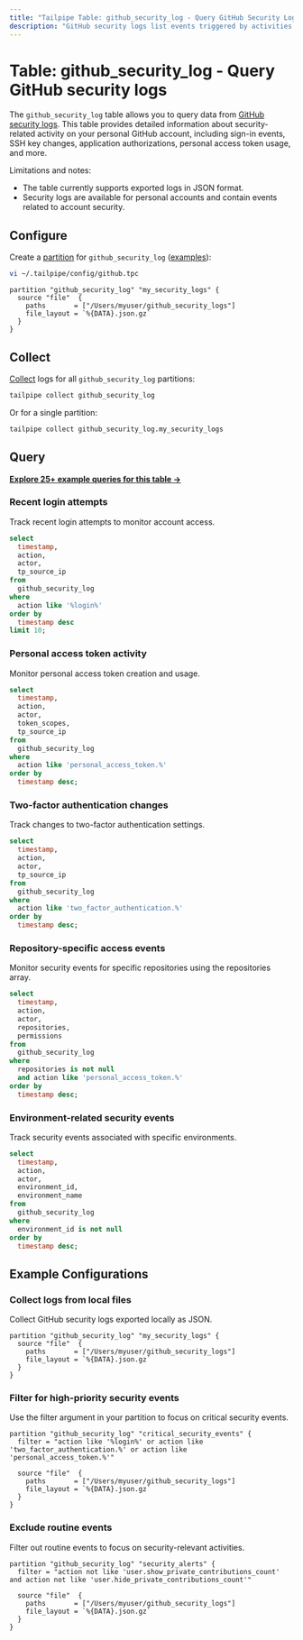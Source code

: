 ```yaml
---
title: "Tailpipe Table: github_security_log - Query GitHub Security Logs"
description: "GitHub security logs list events triggered by activities that affect your personal account security."
---
```


# Table: github_security_log - Query GitHub security logs

The `github_security_log` table allows you to query data from [GitHub security logs](https://docs.github.com/en/authentication/keeping-your-account-and-data-secure/reviewing-your-security-log). This table provides detailed information about security-related activity on your personal GitHub account, including sign-in events, SSH key changes, application authorizations, personal access token usage, and more.

Limitations and notes:

- The table currently supports exported logs in JSON format.
- Security logs are available for personal accounts and contain events related to account security.

## Configure

Create a [partition](https://tailpipe.io/docs/manage/partition) for `github_security_log` ([examples](https://hub.tailpipe.io/plugins/turbot/github/tables/github_security_log#example-configurations)):

```sh
vi ~/.tailpipe/config/github.tpc
```

```hcl
partition "github_security_log" "my_security_logs" {
  source "file"  {
    paths       = ["/Users/myuser/github_security_logs"]
    file_layout = `%{DATA}.json.gz`
  }
}
```

## Collect

[Collect](https://tailpipe.io/docs/manage/collection) logs for all `github_security_log` partitions:

```sh
tailpipe collect github_security_log
```

Or for a single partition:

```sh
tailpipe collect github_security_log.my_security_logs
```

## Query

**[Explore 25+ example queries for this table →](https://hub.tailpipe.io/plugins/turbot/github/queries/github_security_log)**

### Recent login attempts

Track recent login attempts to monitor account access.

```sql
select
  timestamp,
  action,
  actor,
  tp_source_ip
from
  github_security_log
where
  action like '%login%'
order by
  timestamp desc
limit 10;
```

### Personal access token activity

Monitor personal access token creation and usage.

```sql
select
  timestamp,
  action,
  actor,
  token_scopes,
  tp_source_ip
from
  github_security_log
where
  action like 'personal_access_token.%'
order by
  timestamp desc;
```

### Two-factor authentication changes

Track changes to two-factor authentication settings.

```sql
select
  timestamp,
  action,
  actor,
  tp_source_ip
from
  github_security_log
where
  action like 'two_factor_authentication.%'
order by
  timestamp desc;
```

### Repository-specific access events

Monitor security events for specific repositories using the repositories array.

```sql
select
  timestamp,
  action,
  actor,
  repositories,
  permissions
from
  github_security_log
where
  repositories is not null
  and action like 'personal_access_token.%'
order by
  timestamp desc;
```

### Environment-related security events

Track security events associated with specific environments.

```sql
select
  timestamp,
  action,
  actor,
  environment_id,
  environment_name
from
  github_security_log
where
  environment_id is not null
order by
  timestamp desc;
```

## Example Configurations

### Collect logs from local files

Collect GitHub security logs exported locally as JSON.

```hcl
partition "github_security_log" "my_security_logs" {
  source "file"  {
    paths       = ["/Users/myuser/github_security_logs"]
    file_layout = `%{DATA}.json.gz`
  }
}
```

### Filter for high-priority security events

Use the filter argument in your partition to focus on critical security events.

```hcl
partition "github_security_log" "critical_security_events" {
  filter = "action like '%login%' or action like 'two_factor_authentication.%' or action like 'personal_access_token.%'"

  source "file"  {
    paths       = ["/Users/myuser/github_security_logs"]
    file_layout = `%{DATA}.json.gz`
  }
}
```

### Exclude routine events

Filter out routine events to focus on security-relevant activities.

```hcl
partition "github_security_log" "security_alerts" {
  filter = "action not like 'user.show_private_contributions_count' and action not like 'user.hide_private_contributions_count'"

  source "file"  {
    paths       = ["/Users/myuser/github_security_logs"]
    file_layout = `%{DATA}.json.gz`
  }
}
```
